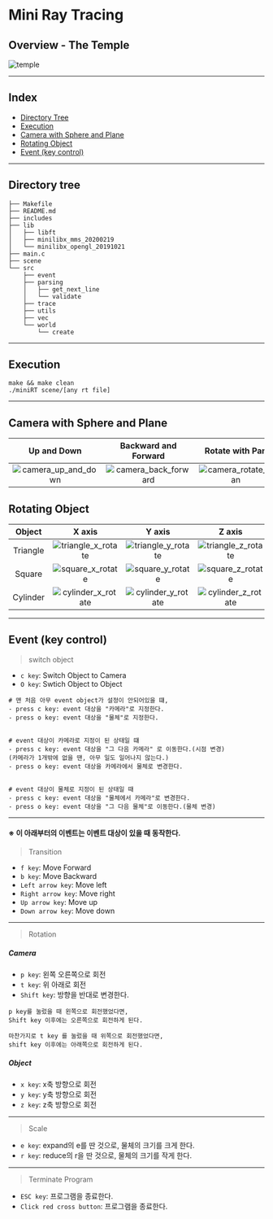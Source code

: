 # Mini Ray Tracing
## Overview - The Temple
![temple](https://user-images.githubusercontent.com/60311340/147248458-eb0099cf-8aa3-4bc8-a144-7e1a9d74d6fc.gif)

---
## Index
- [Directory Tree](#directory-tree)
- [Execution](#execution)
- [Camera with Sphere and Plane](#camera-with-sphere-and-plane)
- [Rotating Object](#rotating-object)
- [Event (key control)](#event-key-control)
---
## Directory tree
```shell
├── Makefile
├── README.md
├── includes
├── lib
│   ├── libft
│   ├── minilibx_mms_20200219
│   └── minilibx_opengl_20191021
├── main.c
├── scene
└── src
    ├── event
    ├── parsing
    │   ├── get_next_line
    │   └── validate
    ├── trace
    ├── utils
    ├── vec
    └── world
        └── create
```
---
## Execution
```shell
make && make clean
./miniRT scene/[any rt file]
```
---
## Camera with Sphere and Plane
|Up and Down|Backward and Forward|Rotate with Pan|Rotate with Tilt|Object Transition|Camera Switching|
:-------------------------:|:-------------------------:|:-------------------------:|:-------------------------:|:-------------------------:|:-------------------------:
|![camera_up_and_down](https://user-images.githubusercontent.com/60311340/147249009-92aec9c1-53de-4845-af74-ba9facb151cb.gif)|![camera_back_forward](https://user-images.githubusercontent.com/60311340/147249016-221ee5ae-6807-482f-a5eb-fa13c02ac82e.gif)|![camera_rotate_pan](https://user-images.githubusercontent.com/60311340/147249026-19db7408-8710-4e2b-85d9-a0d083e9424c.gif)|![camera_rotate_tilt](https://user-images.githubusercontent.com/60311340/147249031-7dfb391d-2cb3-49ec-925b-8e040d1dc26f.gif)|![object_transition](https://user-images.githubusercontent.com/60311340/147249041-8243c7ac-d4bf-4796-9163-ac37b645226b.gif)|![camera_switching](https://user-images.githubusercontent.com/60311340/147249048-91fa2cf4-dc0f-4773-af07-2eaebc114689.gif)|


## Rotating Object
|Object|X axis|Y axis|Z axis|
:-------------------------:|:-------------------------:|:-------------------------:|:-------------------------:
|Triangle|![triangle_x_rotate](https://user-images.githubusercontent.com/60311340/147248551-30e2a0e6-c342-494c-8844-e480893f929a.gif)|![triangle_y_rotate](https://user-images.githubusercontent.com/60311340/147248561-d4d83187-83e7-4acf-857b-07256e7ad28a.gif)|![triangle_z_rotate](https://user-images.githubusercontent.com/60311340/147248565-f6032ded-2dcc-4595-9c0d-c3e54dc05abd.gif)|
|Square|![square_x_rotate](https://user-images.githubusercontent.com/60311340/147248569-a4552d00-967a-4316-ab32-afb3236d185b.gif)|![square_y_rotate](https://user-images.githubusercontent.com/60311340/147248573-89758f0e-994f-405e-a0bb-ae436145b442.gif)|![square_z_rotate](https://user-images.githubusercontent.com/60311340/147248574-8f97ba88-3435-4ca2-8843-e13e4ce416ee.gif)|
|Cylinder|![cylinder_x_rotate](https://user-images.githubusercontent.com/60311340/147248581-682adc0b-6325-497a-8c78-d83a6f33c371.gif)|![cylinder_y_rotate](https://user-images.githubusercontent.com/60311340/147248582-bc355878-b8b9-4269-aca8-ae006e47531f.gif)|![cylinder_z_rotate](https://user-images.githubusercontent.com/60311340/147248585-e965b24e-8314-4723-a3c8-6c8ba942a372.gif)|

---
## Event (key control)

> switch object
- `c key`: Switch Object to Camera
- `O key`: Swtich Object to Object

```shell
# 맨 처음 아무 event object가 설정이 안되어있을 떄,
- press c key: event 대상을 "카메라"로 지정한다.
- press o key: event 대상을 "물체"로 지정한다.


# event 대상이 카메라로 지정이 된 상태일 떄
- press c key: event 대상을 "그 다음 카메라" 로 이동한다.(시점 변경)
(카메라가 1개밖에 없을 땐, 아무 일도 일어나지 않는다.)
- press o key: event 대상을 카메라에서 물체로 변경한다.


# event 대상이 물체로 지정이 된 상태일 때
- press c key: event 대상을 "물체에서 카메라"로 변경한다.
- press o key: event 대상을 "그 다음 물체"로 이동한다.(물체 변경)
```
---

#### ※ 이 아래부터의 이벤트는 이벤트 대상이 있을 때 동작한다.
> Transition
- `f key`: Move Forward
- `b key`: Move Backward
- `Left arrow key`: Move left
- `Right arrow key`: Move right
- `Up arrow key`: Move up
- `Down arrow key`: Move down
---

> Rotation
##### Camera
- `p key`: 왼쪽 오른쪽으로 회전
- `t key`: 위 아래로 회전
- `Shift key`: 방향을 반대로 변경한다.
```shell
p key를 눌렀을 때 왼쪽으로 회전했었다면, 
Shift key 이후에는 오른쪽으로 회전하게 된다.

마찬가지로 t key 를 눌렀을 때 위쪽으로 회전했었다면,
shift key 이후에는 아래쪽으로 회전하게 된다.
```
##### Object
- `x key`: x축 방향으로 회전
- `y key`: y축 방향으로 회전
- `z key`: z축 방향으로 회전
---

> Scale
- `e key`: expand의 e를 딴 것으로, 물체의 크기를 크게 한다.
- `r key`: reduce의 r을 딴 것으로, 물체의 크기를 작게 한다.
---

> Terminate Program
- `ESC key`: 프로그램을 종료한다.
- `Click red cross button`: 프로그램을 종료한다.
